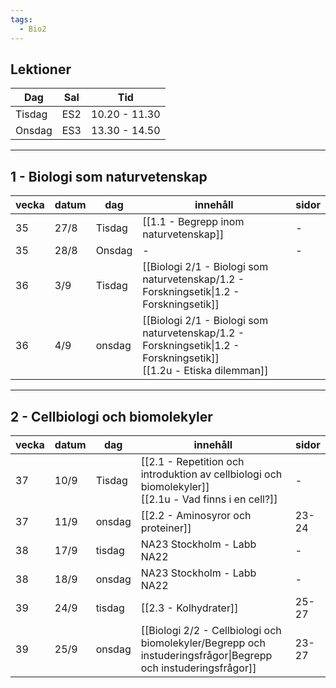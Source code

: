 ```yaml
---
tags:
  - Bio2
---
```

## Lektioner

| Dag    | Sal | Tid           |
| ------ | --- | ------------- |
| Tisdag | ES2 | 10.20 - 11.30 |
| Onsdag | ES3 | 13.30 - 14.50 |

---

## 1 - Biologi som naturvetenskap

| vecka | datum | dag    | innehåll                                                                                                              | sidor |
| ----- | ----- | ------ | --------------------------------------------------------------------------------------------------------------------- | ----- |
| 35    | 27/8  | Tisdag | [[1.1 - Begrepp inom naturvetenskap]]                                                                                 | -     |
| 35    | 28/8  | Onsdag | -                                                                                                                     | -     |
| 36    | 3/9   | Tisdag | [[Biologi 2/1 - Biologi som naturvetenskap/1.2 - Forskningsetik\|1.2 - Forskningsetik]]                               |       |
| 36    | 4/9   | onsdag | [[Biologi 2/1 - Biologi som naturvetenskap/1.2 - Forskningsetik\|1.2 - Forskningsetik]]<br>[[1.2u - Etiska dilemman]] |       |


---

## 2 - Cellbiologi och biomolekyler

| vecka | datum | dag    | innehåll                                                                                                      | sidor |
| ----- | ----- | ------ | ------------------------------------------------------------------------------------------------------------- | ----- |
| 37    | 10/9  | Tisdag | [[2.1 - Repetition och introduktion av cellbiologi och biomolekyler]]<br>[[2.1u - Vad finns i en cell?]]      | -     |
| 37    | 11/9  | onsdag | [[2.2 - Aminosyror och proteiner]]                                                                            | 23-24 |
| 38    | 17/9  | tisdag | NA23 Stockholm - Labb NA22                                                                                    | -     |
| 38    | 18/9  | onsdag | NA23 Stockholm - Labb NA22                                                                                    | -     |
| 39    | 24/9  | tisdag | [[2.3 - Kolhydrater]]                                                                                         | 25-27 |
| 39    | 25/9  | onsdag | [[Biologi 2/2 - Cellbiologi och biomolekyler/Begrepp och instuderingsfrågor\|Begrepp och instuderingsfrågor]] | 23-27 |

